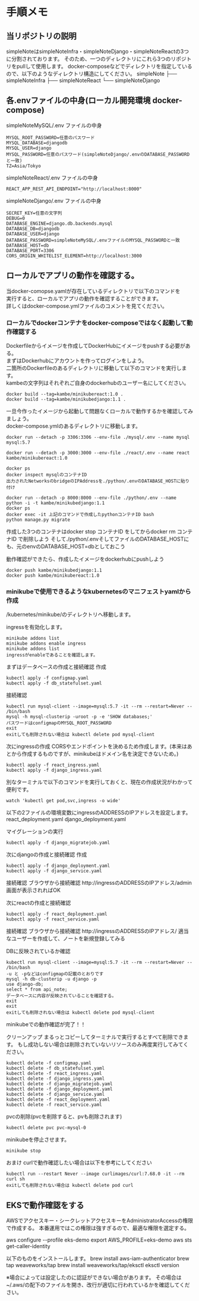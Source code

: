 # 手順メモ

## 当リポジトリの説明
simpleNoteはsimpleNoteInfra・simpleNoteDjango・simpleNoteReactの3つに分割されております。
そのため、一つのディレクトリにこれら3つのリポジトリをpullして使用します。
docker-composeなどでディレクトリを指定しているので、以下のようなディレクトリ構造にしてください。
simpleNote
├── simpleNoteInfra
├── simpleNoteReact
└── simpleNoteDjango


## 各.envファイルの中身(ローカル開発環境 docker-compose)
simpleNoteMySQL/.env ファイルの中身
```
MYSQL_ROOT_PASSWORD=任意のパスワード
MYSQL_DATABASE=djangodb
MYSQL_USER=django
MYSQL_PASSWORD=任意のパスワード(simpleNoteDjango/.envのDATABASE_PASSWORDと一致)
TZ=Asia/Tokyo
```

simpleNoteReact/.env ファイルの中身
```
REACT_APP_REST_API_ENDPOINT="http://localhost:8000"
```

simpleNoteDjango/.env ファイルの中身
```
SECRET_KEY=任意の文字列
DEBUG=0
DATABASE_ENGINE=django.db.backends.mysql
DATABASE_DB=djangodb
DATABASE_USER=django
DATABASE_PASSWORD=simpleNoteMySQL/.envファイルのMYSQL_PASSWORDと一致
DATABASE_HOST=db
DATABASE_PORT=3306
CORS_ORIGIN_WHITELIST_ELEMENT=http://localhost:3000
```
## ローカルでアプリの動作を確認する。

当docker-comopse.yamlが存在しているディレクトリで以下のコマンドを  
実行すると、ローカルでアプリの動作を確認することができます。  
詳しくはdocker-compose.ymlファイルのコメントを見てください。  

### ローカルでdockerコンテナをdocker-composeではなく起動して動作確認する
Dockerfileからイメージを作成してDockerHubにイメージをpushする必要がある。  
まずはDockerhubにアカウントを作ってログインをしよう。  
二箇所のDockerfileのあるディレクトリに移動して以下のコマンドを実行します。  
kambeの文字列はそれぞれご自身のdockerhubのユーザー名にしてください。
```
docker build --tag=kambe/minikubereact:1.0 .
docker build --tag=kambe/minikubedjango:1.1 .
```

一旦今作ったイメージから起動して問題なくローカルで動作するかを確認してみましょう。  
docker-compose.ymlのあるディレクトリに移動します。
```
docker run --detach -p 3306:3306 --env-file ./mysql/.env --name mysql mysql:5.7 

docker run --detach -p 3000:3000 --env-file ./react/.env --name react kambe/minikubereact:1.0

docker ps 
docker inspect mysqlのコンテナID
出力されたNetworksのbridgeのIPAddressを./python/.envのDATABASE_HOSTに貼り付け

docker run --detach -p 8000:8000 --env-file ./python/.env --name python -i -t kambe/minikubedjango:1.1
docker ps 
docker exec -it 上記のコマンドで作成したpythonコンテナID bash
python manage.py migrate
```
作成した3つのコンテナはdocker stop コンテナID をしてからdocker rm コンテナID で削除しよう
そして./python/.envそしてファイルのDATABASE_HOSTにも、元のenvのDATABASE_HOST=dbとしておこう

動作確認ができたら、作成したイメージをdockerhubにpushしよう
```
docker push kambe/minikubedjango:1.1
docker push kambe/minikubereact:1.0
```
### minikubeで使用できるようなkubernetesのマニフェストyamlから作成

/kubernetes/minikube/のディレクトリへ移動します。

ingressを有効化します。
```
minikube addons list
minikube addons enable ingress
minikube addons list
ingressがenableであることを確認します。
```

まずはデータベースの作成と接続確認
作成
```
kubectl apply -f configmap.yaml
kubectl apply -f db_statefulset.yaml
```
接続確認
```
kubectl run mysql-client --image=mysql:5.7 -it --rm --restart=Never -- /bin/bash
mysql -h mysql-clusterip -uroot -p -e 'SHOW databases;'
パスワードはconfigmapのMYSQL_ROOT_PASSWORD
exit
exitしても削除されない場合は kubectl delete pod mysql-client
```



次にingressの作成
CORSやエンドポイントを決めるため作成します。(本来はあとから作成するものですが、minikubeはドメイン名を決定できないため。)
```
kubectl apply -f react_ingress.yaml
kubectl apply -f django_ingress.yaml
```
別なターミナルで以下のコマンドを実行しておくと、現在の作成状況がわかって便利です。
```
watch 'kubectl get pod,svc,ingress -o wide'
```

以下の2ファイルの環境変数にingressのADDRESSのIPアドレスを設定します。
react_deployment.yaml
django_deployment.yaml

マイグレーションの実行
```
kubectl apply -f django_migratejob.yaml
```

次にdjangoの作成と接続確認
作成
```
kubectl apply -f django_deployment.yaml
kubectl apply -f django_service.yaml
```
接続確認
ブラウザから接続確認
http://ingressのADDRESSのIPアドレス/admin
画面が表示されればOK



次にreactの作成と接続確認
```
kubectl apply -f react_deployment.yaml
kubectl apply -f react_service.yaml
```

接続確認
ブラウザから接続確認
http://ingressのADDRESSのIPアドレス/
適当なユーザーを作成して、ノートを新規登録してみる

DBに反映されているか確認
```
kubectl run mysql-client --image=mysql:5.7 -it --rm --restart=Never -- /bin/bash
-u と -pなどはconfigmapの記載のとおりです  
mysql -h db-clusterip -u django -p
use django-db;
select * from api_note;
データベースに内容が反映されていることを確認する。
exit
exit
exitしても削除されない場合は kubectl delete pod mysql-client
```

minikubeでの動作確認が完了！！

クリーンアップ
まるっとコピーしてターミナルで実行するとすべて削除できます。
もし成功しない場合は削除されていないリソースのみ再度実行してみてください。
```
kubectl delete -f configmap.yaml
kubectl delete -f db_statefulset.yaml
kubectl delete -f react_ingress.yaml
kubectl delete -f django_ingress.yaml
kubectl delete -f django_migratejob.yaml
kubectl delete -f django_deployment.yaml
kubectl delete -f django_service.yaml
kubectl delete -f react_deployment.yaml
kubectl delete -f react_service.yaml
```
pvcの削除(pvcを削除すると、pvも削除されます)
```
kubectl delete pvc pvc-mysql-0
```
minikubeを停止させます。
```
minikube stop
```

おまけ
curlで動作確認したい場合は以下を参考にしてください
```
kubectl run --restart Never --image curlimages/curl:7.68.0 -it --rm curl sh
exitしても削除されない場合は kubectl delete pod curl
```

## EKSで動作確認をする
AWSでアクセスキー・シークレットアクセスキーをAdministratorAccessの権限で作成する。
本番運用ではこの権限は強すぎるので、最適な権限を選定する。

aws configure --profile eks-demo
export AWS_PROFILE=eks-demo
aws sts get-caller-identity

以下のものをインストールします。
brew install aws-iam-authenticator
brew tap weaveworks/tap
brew install weaveworks/tap/eksctl
eksctl version

※場合によっては設定したのに認証ができない場合があります。
その場合は~/.aws/の配下のファイルを開き、改行が適切に行われているかを確認してください。
